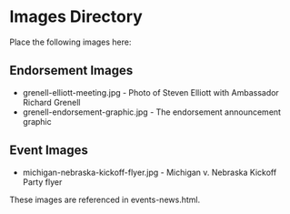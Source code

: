 # Images Directory

Place the following images here:

## Endorsement Images
- grenell-elliott-meeting.jpg - Photo of Steven Elliott with Ambassador Richard Grenell
- grenell-endorsement-graphic.jpg - The endorsement announcement graphic

## Event Images
- michigan-nebraska-kickoff-flyer.jpg - Michigan v. Nebraska Kickoff Party flyer

These images are referenced in events-news.html.